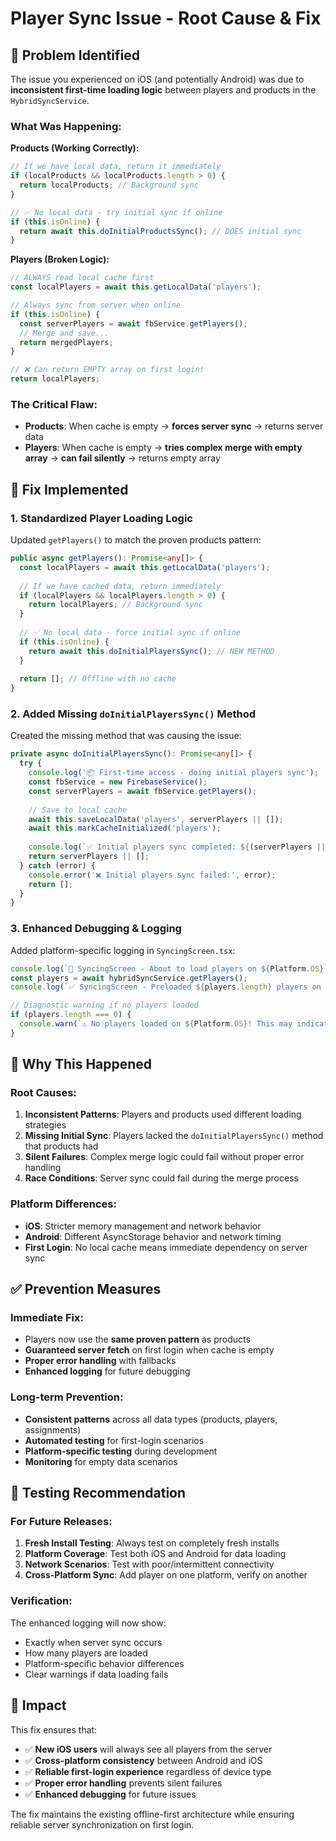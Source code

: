 # Player Sync Issue - Root Cause & Fix

## 🚨 Problem Identified

The issue you experienced on iOS (and potentially Android) was due to **inconsistent first-time loading logic** between players and products in the `HybridSyncService`.

### What Was Happening:

**Products (Working Correctly):**
```typescript
// If we have local data, return it immediately
if (localProducts && localProducts.length > 0) {
  return localProducts; // Background sync
}

// ✅ No local data - try initial sync if online
if (this.isOnline) {
  return await this.doInitialProductsSync(); // DOES initial sync
}
```

**Players (Broken Logic):**
```typescript
// ALWAYS read local cache first
const localPlayers = await this.getLocalData('players');

// Always sync from server when online
if (this.isOnline) {
  const serverPlayers = await fbService.getPlayers();
  // Merge and save...
  return mergedPlayers;
}

// ❌ Can return EMPTY array on first login!
return localPlayers;
```

### The Critical Flaw:
- **Products**: When cache is empty → **forces server sync** → returns server data
- **Players**: When cache is empty → **tries complex merge with empty array** → **can fail silently** → returns empty array

## 🔧 Fix Implemented

### 1. **Standardized Player Loading Logic**
Updated `getPlayers()` to match the proven products pattern:

```typescript
public async getPlayers(): Promise<any[]> {
  const localPlayers = await this.getLocalData('players');
  
  // If we have cached data, return immediately
  if (localPlayers && localPlayers.length > 0) {
    return localPlayers; // Background sync
  }
  
  // ✅ No local data - force initial sync if online
  if (this.isOnline) {
    return await this.doInitialPlayersSync(); // NEW METHOD
  }
  
  return []; // Offline with no cache
}
```

### 2. **Added Missing `doInitialPlayersSync()` Method**
Created the missing method that was causing the issue:

```typescript
private async doInitialPlayersSync(): Promise<any[]> {
  try {
    console.log('📦 First-time access - doing initial players sync');
    const fbService = new FirebaseService();
    const serverPlayers = await fbService.getPlayers();
    
    // Save to local cache
    await this.saveLocalData('players', serverPlayers || []);
    await this.markCacheInitialized('players');
    
    console.log(`✅ Initial players sync completed: ${(serverPlayers || []).length}`);
    return serverPlayers || [];
  } catch (error) {
    console.error('❌ Initial players sync failed:', error);
    return [];
  }
}
```

### 3. **Enhanced Debugging & Logging**
Added platform-specific logging in `SyncingScreen.tsx`:

```typescript
console.log(`🔄 SyncingScreen - About to load players on ${Platform.OS}`);
const players = await hybridSyncService.getPlayers();
console.log(`✅ SyncingScreen - Preloaded ${players.length} players on ${Platform.OS}`);

// Diagnostic warning if no players loaded
if (players.length === 0) {
  console.warn(`⚠️ No players loaded on ${Platform.OS}! This may indicate a sync issue.`);
}
```

## 🎯 Why This Happened

### **Root Causes:**

1. **Inconsistent Patterns**: Players and products used different loading strategies
2. **Missing Initial Sync**: Players lacked the `doInitialPlayersSync()` method that products had
3. **Silent Failures**: Complex merge logic could fail without proper error handling
4. **Race Conditions**: Server sync could fail during the merge process

### **Platform Differences:**
- **iOS**: Stricter memory management and network behavior
- **Android**: Different AsyncStorage behavior and network timing
- **First Login**: No local cache means immediate dependency on server sync

## ✅ Prevention Measures

### **Immediate Fix:**
- Players now use the **same proven pattern** as products
- **Guaranteed server fetch** on first login when cache is empty
- **Proper error handling** with fallbacks
- **Enhanced logging** for future debugging

### **Long-term Prevention:**
- **Consistent patterns** across all data types (products, players, assignments)
- **Automated testing** for first-login scenarios
- **Platform-specific testing** during development
- **Monitoring** for empty data scenarios

## 🚀 Testing Recommendation

### For Future Releases:
1. **Fresh Install Testing**: Always test on completely fresh installs
2. **Platform Coverage**: Test both iOS and Android for data loading
3. **Network Scenarios**: Test with poor/intermittent connectivity
4. **Cross-Platform Sync**: Add player on one platform, verify on another

### Verification:
The enhanced logging will now show:
- Exactly when server sync occurs
- How many players are loaded
- Platform-specific behavior differences
- Clear warnings if data loading fails

## 📱 Impact

This fix ensures that:
- ✅ **New iOS users** will always see all players from the server
- ✅ **Cross-platform consistency** between Android and iOS
- ✅ **Reliable first-login experience** regardless of device type
- ✅ **Proper error handling** prevents silent failures
- ✅ **Enhanced debugging** for future issues

The fix maintains the existing offline-first architecture while ensuring reliable server synchronization on first login.